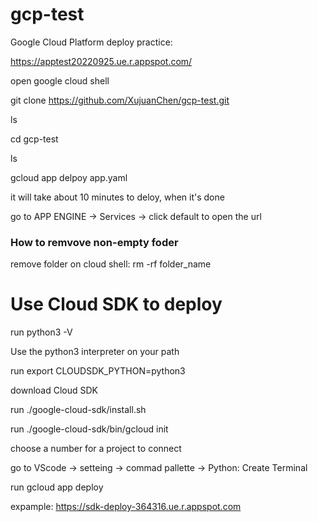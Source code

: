 # gcp-test
Google Cloud Platform deploy practice:

https://apptest20220925.ue.r.appspot.com/

open google cloud shell

git clone https://github.com/XujuanChen/gcp-test.git

ls

cd gcp-test

ls

gcloud app delpoy app.yaml

it will take about 10 minutes to deloy, when it's done

go to APP ENGINE -> Services -> click default to open the url

### How to remvove non-empty foder
remove folder on cloud shell:  rm -rf folder_name


# Use Cloud SDK to deploy

run python3 -V

Use the python3 interpreter on your path

run export CLOUDSDK_PYTHON=python3 

download Cloud SDK

run ./google-cloud-sdk/install.sh

run ./google-cloud-sdk/bin/gcloud init

choose a number for a project to connect

go to VScode -> setteing -> commad pallette -> Python: Create Terminal

run gcloud app deploy

expample: https://sdk-deploy-364316.ue.r.appspot.com
